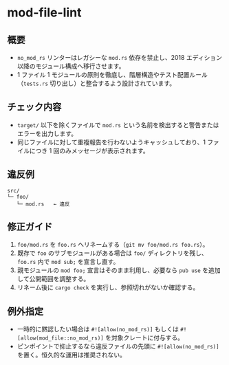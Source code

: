 # mod-file-lint

## 概要
- `no_mod_rs` リンターはレガシーな `mod.rs` 依存を禁止し、2018 エディション以降のモジュール構成へ移行させます。
- 1 ファイル 1 モジュールの原則を徹底し、階層構造やテスト配置ルール（`tests.rs` 切り出し）と整合するよう設計されています。

## チェック内容
- `target/` 以下を除くファイルで `mod.rs` という名前を検出すると警告またはエラーを出力します。
- 同じファイルに対して重複報告を行わないようキャッシュしており、1 ファイルにつき 1 回のみメッセージが表示されます。

## 違反例
```
src/
└─ foo/
   └─ mod.rs   ← 違反
```

## 修正ガイド
1. `foo/mod.rs` を `foo.rs` へリネームする（`git mv foo/mod.rs foo.rs`）。
2. 既存で `foo` のサブモジュールがある場合は `foo/` ディレクトリを残し、`foo.rs` 内で `mod sub;` を宣言し直す。
3. 親モジュールの `mod foo;` 宣言はそのまま利用し、必要なら `pub use` を追加して公開範囲を調整する。
4. リネーム後に `cargo check` を実行し、参照切れがないか確認する。

## 例外指定
- 一時的に黙認したい場合は `#![allow(no_mod_rs)]` もしくは `#![allow(mod_file::no_mod_rs)]` を対象クレートに付与する。
- ピンポイントで抑止するなら違反ファイルの先頭に `#![allow(no_mod_rs)]` を置く。恒久的な運用は推奨されない。
